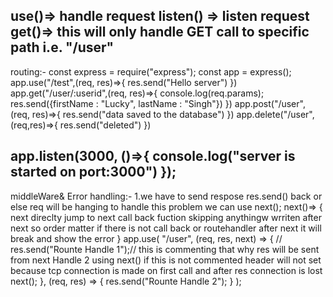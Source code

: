 use()=> handle request 
listen() => listen request
get()=> this will only handle GET call to specific path i.e. "/user"
--------------------------------------------------------------------------
routing:-
const express = require("express");
const app = express();
app.use("/test",(req, res)=>{
    res.send("Hello server")
})
app.get("/user/:userid",(req, res)=>{
    console.log(req.params);
    res.send({firstName : "Lucky", lastName :  "Singh"})
})
app.post("/user", (req, res)=>{
    res.send("data saved to the database")
})
app.delete("/user", (req,res)=>{
    res.send("deleted")
})

app.listen(3000, ()=>{
console.log("server is started on port:3000")
});
----------------------------------------------------------------
middleWare& Error handling:-
1.we have to send respose res.send() back or else req will be hanging 
to handle this problem we can use next();
next()=> {
next direclty jump to next call back fuction skipping anythingw wrriten after next so order matter
if there is not call back or routehandler after next it will break and show the error 
} 
app.use(
  "/user",
  (req, res, next) => {
    // res.send("Rounte Handle 1");// this is commenting that why res will be sent from next Handle 2 using next() if this is not commented header will not set because tcp connection is made on first call and after res connection is lost
    next();
  },
  (req, res) => {
    res.send("Rounte Handle 2");
  }
);